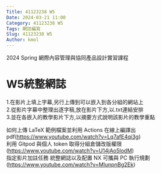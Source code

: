 ```yaml
---
Title: 41123238 W5
Date: 2024-03-21 11:00
Category: 41123238 W5
Tags: 網誌編寫
Slug: 41123238 W5
Author: kmol
---
```


2024 Spring 網際內容管理與協同產品設計實習課程

<!-- PELICAN_END_SUMMARY -->

# W5統整網誌

1.在影片上填上字幕,另行上傳到可以嵌入到各分組的網站上<br>
2.從影片字幕中整理出逐字稿,放在影片下方,以.txt連結安排<br>
3.並在各嵌入的教學影片下方,以摘要方式說明該影片的教學重點<br>

如何上傳 LaTeX 範例檔案並利用 Actions 在線上編譯出 pdf(https://www.youtube.com/watch?v=Lq7afE4qi3g)<br>
利用 Gitpod 與個人 token 取得分組倉儲改版權限(https://www.youtube.com/watch?v=U14jAo5lodM)<br>
指定影片加註任務 統整網誌以及配置 NX 可攜與 PC 執行規劃(https://www.youtube.com/watch?v=MlunpnBg2Ek)<br>
